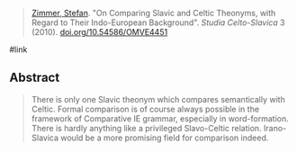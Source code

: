 > [Zimmer, Stefan](zimmer-s). "On Comparing Slavic and Celtic Theonyms, with Regard to Their Indo-European Background". *Studia Celto-Slavica* 3 (2010). [doi.org/10.54586/OMVE4451](https://doi.org/10.54586/OMVE4451)

#link 

## Abstract
> There is only one Slavic theonym which compares semantically with Celtic. Formal comparison is of course always possible in the framework of Comparative IE grammar, especially in word-formation. There is hardly anything like a privileged Slavo-Celtic relation. Irano-Slavica would be a more promising field for comparison indeed.